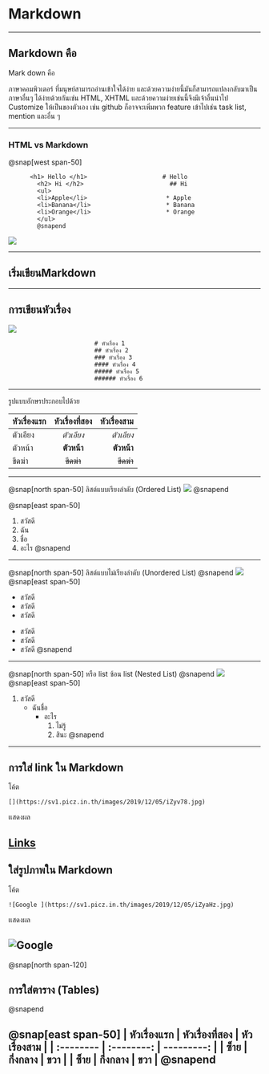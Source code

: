 # Markdown
---
## Markdown คือ 
    
 Mark down คือ 

 ภาษาคอมพิวเตอร์ ที่มนุษย์สามารถอ่านเข้าใจได้ง่าย
    และด้วยความง่ายนี้มันก็สามารถแปลงกลับมาเป็นภาษาอื่นๆ
    ได้ง่ายด้วยกันเช่น HTML, XHTML และด้วยความง่ายเช่นนี้จึงมีเจ้าอื่นนำไป Customize ให้เป็นของตัวเอง
    เช่น github ก็อาจจะเพิ่มพวก feature 
    เข้าไปเช่น task list, mention และอื่น ๆ 

---

### HTML vs Markdown

 @snap[west span-50]

          <h1> Hello </h1>                     # Hello
            <h2> Hi </h2>                        ## Hi
            <ul>                                
            <li>Apple</li>                      * Apple
            <li>Banana</li>                     * Banana
            <li>Orange</li>                     * Orange
            </ul>                               
            @snapend

            
![](https://miro.medium.com/max/1150/1*L-PYnMRbnKpIFYVdgbQUJQ.png)

---

## เริ่มเขียนMarkdown
---
## การเขียนหัวเรื่อง

![](https://sv1.picz.in.th/images/2019/12/05/iZFdHl.jpg)

                            # หัวเรื่อง 1
                            ## หัวเรื่อง 2
                            ### หัวเรื่อง 3
                            #### หัวเรื่อง 4
                            ##### หัวเรื่อง 5
                            ###### หัวเรื่อง 6
---
รูปแบบอักษรประกอบไปด้วย

| หัวเรื่องแรก | หัวเรื่องที่สอง |  หัวเรื่องสาม |
| :-------- | :--------: | ---------: |
|  ตัวเอียง   |   *ตัวเอียง*  |    *ตัวเอียง*   |
|  ตัวหน้า   |   **ตัวหน้า** |    **ตัวหน้า**   |
| ขีดฆ่า      | ~~ขีดฆ่า~~   |~~ขีดฆ่า~~  |


---
@snap[north span-50]
ลิสต์แบบเรียงลำดับ (Ordered List)
![](https://sv1.picz.in.th/images/2019/12/05/iZFSgv.jpg)
@snapend

@snap[east span-50]
1. สวัสดี
2. ฉัน
3. ชื่อ
4. อะไร
@snapend

---
@snap[north span-50]
ลิสต์แบบไม่เรียงลำดับ (Unordered List)
@snapend
![](https://sv1.picz.in.th/images/2019/12/05/iZFYCE.jpg)
@snap[east span-50]
* สวัสดี
* สวัสดี
* สวัสดี
- สวัสดี
- สวัสดี
- สวัสดี
@snapend

---
@snap[north span-50]
หรือ list ซ้อน list  (Nested List)
@snapend
![](https://sv1.picz.in.th/images/2019/12/05/iZyXqq.jpg)
@snap[east span-50]
1. สวัสดี
   - ฉันชื่อ
     - อะไร
        1. ไม่รู้
        2. สินะ
@snapend

---
## การใส่ link ใน Markdown

โค้ต

    [](https://sv1.picz.in.th/images/2019/12/05/iZyv78.jpg)
เเสดงผล

[Links](http://www.google.com)
---
## ใส่รูปภาพใน Markdown 

โค้ต

    ![Google ](https://sv1.picz.in.th/images/2019/12/05/iZyaHz.jpg)

เเสดงผล

![Google ](https://www.google.co.th/images/branding/googlelogo/2x/googlelogo_color_272x92dp.png)
---
@snap[north span-120]
## การใส่ตาราง (Tables)
@snapend

@snap[east span-50]
| หัวเรื่องแรก | หัวเรื่องที่สอง |  หัวเรื่องสาม |
| :-------- | :--------: | ---------: |
|   ซ็าย   |   กึ่งกลาง   |    ขวา   |
|   ซ็าย   |   กึ่งกลาง   |    ขวา   |
@snapend
---